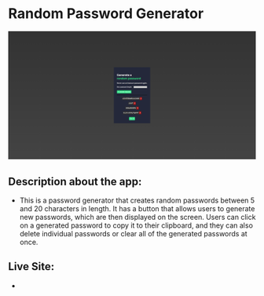 # Random Password Generator

![Screenshot of the app](./src/images/passwordgenerator.png "Screenshot")

## Description about the app:

- This is a password generator that creates random passwords between 5 and 20 characters in length. It has a button that allows users to generate new passwords, which are then displayed on the screen. Users can click on a generated password to copy it to their clipboard, and they can also delete individual passwords or clear all of the generated passwords at once.

## Live Site:

- 